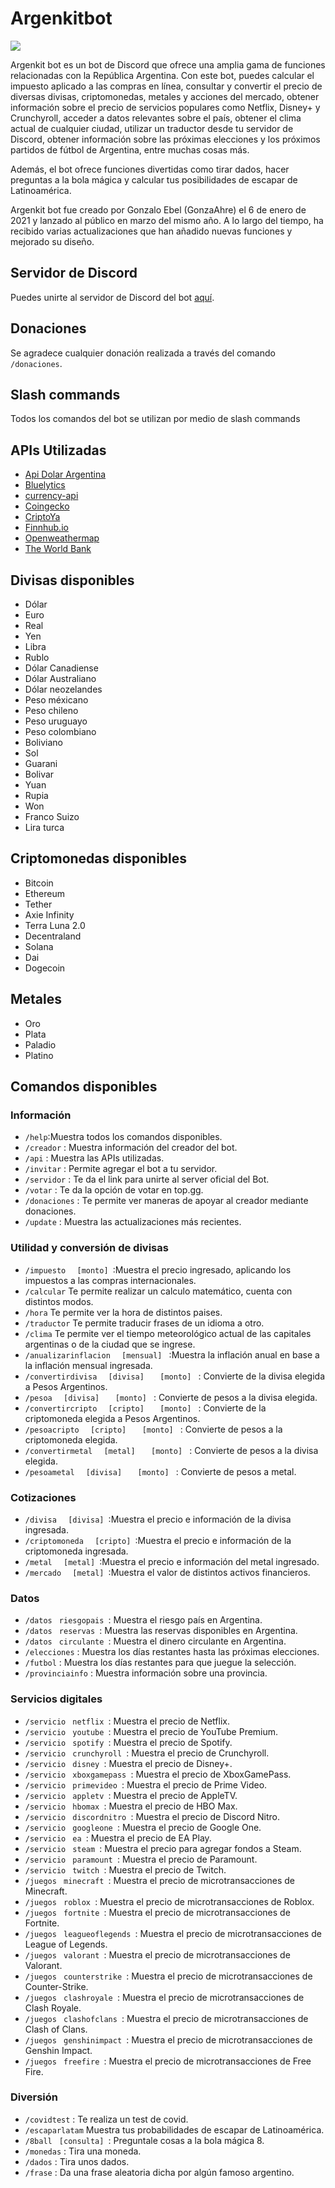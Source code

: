 <h1> Argenkitbot </h1>

<img src="https://preview.redd.it/qq8psbos8uk61.png?width=1299&format=png&auto=webp&s=8ffd4a1ad7e2fe87de789805852483fcd59c5f7f">

<p> Argenkit bot es un bot de Discord que ofrece una amplia gama de funciones relacionadas con la República Argentina. Con este bot, puedes calcular el impuesto aplicado a las compras en línea, consultar y convertir el precio de diversas divisas, criptomonedas, metales y acciones del mercado, obtener información sobre el precio de servicios populares como Netflix, Disney+ y Crunchyroll, acceder a datos relevantes sobre el país, obtener el clima actual de cualquier ciudad, utilizar un traductor desde tu servidor de Discord, obtener información sobre las próximas elecciones y los próximos partidos de fútbol de Argentina, entre muchas cosas más. </p>
<p> Además, el bot ofrece funciones divertidas como tirar dados, hacer preguntas a la bola mágica y calcular tus posibilidades de escapar de Latinoamérica. </p>
<p> Argenkit bot fue creado por Gonzalo Ebel (GonzaAhre) el 6 de enero de 2021 y lanzado al público en marzo del mismo año. A lo largo del tiempo, ha recibido varias actualizaciones que han añadido nuevas funciones y mejorado su diseño. </p>
<h2>Servidor de Discord</h2>
    <p> Puedes unirte al servidor de Discord del bot <a href="https://discord.gg/68jsHeTRYa">aquí</a>. </p>
    <h2>Donaciones</h2>
    <p> Se agradece cualquier donación realizada a través del comando <code>/donaciones</code>. </p>
    
<h2>Slash commands</h2>
    <p> Todos los comandos del bot se utilizan por medio  de slash commands </p>
        
 <h2>APIs Utilizadas</h2>
    <ul>
        <li> <a href="https://github.com/guidospadavecchia/DolarBot-Api">Api Dolar Argentina</a> </li>
        <li> <a href="https://api.bluelytics.com.ar/v2/latest">Bluelytics</a></li>
        <li> <a href="https://cdn.jsdelivr.net/gh/fawazahmed0/currency-api@1/latest/currencies/usd.json">currency-api </a></li>
        <li> <a href="https://www.coingecko.com/es">Coingecko </a></li>
        <li> <a href="https://criptoya.com/api">CriptoYa </a></li>
        <li> <a href="https://finnhub.io/">Finnhub.io </a></li>
        <li> <a href="https://openweathermap.org/">Openweathermap </a></li>
        <li> <a href="https://datahelpdesk.worldbank.org/knowledgebase/topics/125589-developer-information">The World Bank </a></li>
    </ul>
    
<h2>Divisas disponibles</h2>
    <ul>
        <li>Dólar</li>
        <li>Euro</li>
        <li>Real</li>
        <li>Yen</li>
        <li>Libra</li>
        <li>Rublo</li>
        <li>Dólar Canadiense</li>
        <li>Dólar Australiano</li>
        <li>Dólar neozelandes</li>
        <li>Peso méxicano</li>
        <li>Peso chileno</li>
        <li>Peso uruguayo</li>
        <li>Peso colombiano</li>
        <li>Boliviano</li>
        <li>Sol</li>
        <li>Guarani</li>
        <li>Bolivar</li>
        <li>Yuan</li>
        <li>Rupia</li>
        <li>Won</li>
        <li>Franco Suizo</li>
        <li>Lira turca</li>
    </ul>
<h2>Criptomonedas disponibles</h2>
<ul>
        <li>Bitcoin</li>
        <li>Ethereum</li>
        <li>Tether</li>
        <li>Axie Infinity</li>
        <li>Terra Luna 2.0</li>
        <li>Decentraland</li>
        <li>Solana</li>
        <li>Dai</li>
        <li>Dogecoin</li>
</ul>
<h2>Metales</h2>
<ul>
        <li>Oro</li>
        <li>Plata</li>
        <li>Paladio</li>
        <li>Platino</li>
</ul>
<h2>Comandos disponibles</h2>
<h3>Información</h3>
<ul>
        <li><code>/help</code>:Muestra todos los comandos disponibles.
        </li>
        <li><code>/creador</code> : Muestra información del creador del bot.
        </li>
        <li><code>/api</code> : Muestra las APIs utilizadas.
        </li>
        <li><code>/invitar</code> : Permite agregar el bot a tu servidor.
        </li>
        <li><code>/servidor</code> : Te da el link para unirte al server oficial del Bot.
        </li>
        <li><code>/votar</code> : Te da la opción de votar en top.gg.
        </li>
        <li><code>/donaciones</code> : Te permite ver maneras de apoyar al creador mediante donaciones.
        </li>
        <li><code>/update</code> : Muestra las actualizaciones más recientes.
        </li>
    </ul>
<h3>Utilidad y conversión de divisas</h3>
    <ul>
        <li> <code>/impuesto</code> <code>  [monto] </code>:Muestra el precio ingresado, aplicando los impuestos a las compras internacionales.
        </li>
        <li> <code>/calcular</code> Te permite realizar un calculo matemático, cuenta con distintos modos.
        </li>
           <li> <code>/hora</code> Te permite ver la hora de distintos paises.
        </li>
        <li> <code>/traductor</code> Te permite traducir frases de un idioma a otro.
        </li>
        <li> <code>/clima</code> Te permite ver el tiempo meteorológico actual de las capitales argentinas o de la ciudad que se ingrese.
        </li>
        <li> <code>/anualizarinflacion</code> <code>  [mensual] </code> :Muestra la inflación anual en base a la
            inflación mensual ingresada.
        </li>
        <li> <code>/convertirdivisa</code> <code>  [divisa] </code> <code>  [monto] </code> : Convierte de la divisa
            elegida a Pesos Argentinos.
        </li>
        <li> <code>/pesoa</code> <code>  [divisa] </code> <code>  [monto] </code> : Convierte de pesos a la divisa
            elegida.
        </li>
        <li> <code>/convertircripto</code> <code>  [cripto] </code> <code>  [monto] </code> : Convierte de la
            criptomoneda elegida a Pesos Argentinos.
        </li>
        <li> <code>/pesoacripto</code> <code>  [cripto] </code> <code>  [monto] </code> : Convierte de pesos a la
            criptomoneda elegida.
        </li>
        <li> <code>/convertirmetal</code> <code>  [metal] </code> <code>  [monto] </code> : Convierte de pesos a la
            divisa elegida.
        </li>
        <li> <code>/pesoametal</code> <code>  [divisa] </code> <code>  [monto] </code> : Convierte de pesos a metal.
        </li>
    </ul>
<h3>Cotizaciones</h3>
    <ul>
        <li> <code>/divisa</code> <code>  [divisa] </code>:Muestra el precio e información de la divisa ingresada.
        </li>
        <li> <code>/criptomoneda</code> <code>  [cripto] </code>:Muestra el precio e información de la criptomoneda
            ingresada.
        </li>
        <li> <code>/metal</code> <code>  [metal] </code>:Muestra el precio e información del metal ingresado.
        </li>
         <li> <code>/mercado</code> <code>  [metal] </code>:Muestra el valor de distintos activos financieros.
        </li>
    </ul>
    <h3>Datos</h3>
    <ul>
        <li> <code>/datos</code> <code> riesgopais </code>: Muestra el riesgo país en Argentina.
        </li>
        <li> <code>/datos</code> <code> reservas </code>: Muestra las reservas disponibles en Argentina.
        </li>
        <li> <code>/datos</code> <code> circulante </code>: Muestra el dinero circulante en Argentina.
        </li>
        <li> <code>/elecciones</code> : Muestra los días restantes hasta las próximas elecciones.
        </li>
        <li> <code>/futbol</code> : Muestra los días restantes para que juegue la selección.
        </li>
        <li> <code>/provinciainfo</code> : Muestra información sobre una provincia.
        </li>
    </ul>
<h3>Servicios digitales</h3>
    <ul>
        <li> <code>/servicio</code> <code> netflix </code>: Muestra el precio de Netflix.
        </li>
        <li> <code>/servicio</code> <code> youtube </code>: Muestra el precio de YouTube Premium.
        </li>
        <li> <code>/servicio</code> <code> spotify </code>: Muestra el precio de Spotify.
        </li>
        <li> <code>/servicio</code> <code> crunchyroll </code>: Muestra el precio de Crunchyroll.
        </li>
        <li> <code>/servicio</code> <code> disney </code>: Muestra el precio de Disney+.
        </li>
        <li> <code>/servicio</code> <code> xboxgamepass </code>: Muestra el precio de XboxGamePass.
        </li>
        <li> <code>/servicio</code> <code> primevideo </code>: Muestra el precio de Prime Video.
        </li>
        <li> <code>/servicio</code> <code> appletv </code>: Muestra el precio de AppleTV.
        </li>
        <li> <code>/servicio</code> <code> hbomax </code>: Muestra el precio de HBO Max.
        </li>
        <li> <code>/servicio</code> <code> discordnitro </code>: Muestra el precio de Discord Nitro.
        </li>
        <li> <code>/servicio</code> <code> googleone </code>: Muestra el precio de Google One.
        </li>
        <li> <code>/servicio</code> <code> ea </code>: Muestra el precio de EA Play.
        </li>
        <li> <code>/servicio</code> <code> steam </code>: Muestra el precio para agregar fondos a Steam.
        </li>
        <li> <code>/servicio</code> <code> paramount </code>: Muestra el precio de Paramount.
        </li>
        <li> <code>/servicio</code> <code> twitch </code>: Muestra el precio de Twitch.
        </li>
         <li> <code>/juegos</code> <code> minecraft </code>: Muestra el precio de microtransacciones de Minecraft.
        </li>
        <li> <code>/juegos</code> <code> roblox </code>: Muestra el precio de microtransacciones de Roblox.
        </li>
        <li> <code>/juegos</code> <code> fortnite </code>: Muestra el precio de microtransacciones de Fortnite.
        </li>
        <li> <code>/juegos</code> <code> leagueoflegends </code>: Muestra el precio de microtransacciones de League of Legends.
        </li>
        <li> <code>/juegos</code> <code> valorant </code>: Muestra el precio de microtransacciones de Valorant.
        </li>
        <li> <code>/juegos</code> <code> counterstrike </code>: Muestra el precio de microtransacciones de Counter-Strike.
        </li>
        <li> <code>/juegos</code> <code> clashroyale </code>: Muestra el precio de microtransacciones de Clash Royale.
        </li>
        <li> <code>/juegos</code> <code> clashofclans </code>: Muestra el precio de microtransacciones de Clash of Clans.
        </li>
        <li> <code>/juegos</code> <code> genshinimpact </code>: Muestra el precio de microtransacciones de Genshin Impact.
        </li>
        <li> <code>/juegos</code> <code> freefire </code>: Muestra el precio de microtransacciones de Free Fire.
        </li>
    </ul>
    <h3>Diversión</h3>
    <ul>
        <li> <code>/covidtest</code> : Te realiza un test de covid.
        </li>
        <li> <code>/escaparlatam</code> Muestra tus probabilidades de escapar de Latinoamérica.
        </li>
        <li> <code>/8ball</code> <code> [consulta] </code>: Preguntale cosas a la bola mágica 8.
        </li>
        <li> <code>/monedas</code> : Tira una moneda.
        </li>
        <li> <code>/dados</code> : Tira unos dados.
        </li>
      <li> <code>/frase</code> : Da una frase aleatoria dicha por algún  famoso argentino.
        </li>
    

